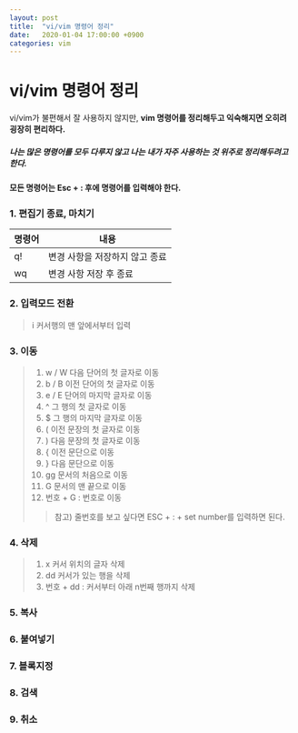 ```yaml
---
layout: post
title:  "vi/vim 명령어 정리"
date:   2020-01-04 17:00:00 +0900
categories: vim
--- 
```


# vi/vim 명령어 정리

vi/vim가 불편해서 잘 사용하지 않지만, __vim 명령어를 정리해두고 익숙해지면 오히려 굉장히 편리하다.__
##### 나는 많은 명령어를 모두 다루지 않고 나는 내가 자주 사용하는 것 위주로 정리해두려고 한다. 
**모든 명령어는 Esc + : 후에 명령어를 입력해야 한다.**

### 1. 편집기 종료, 마치기
|명령어|내용|
|---|------|
|q!|변경 사항을 저장하지 않고 종료|
|wq|변경 사항 저장 후 종료|


### 2. 입력모드 전환
> i  커서행의 맨 앞에서부터 입력 


### 3. 이동
> 1. w / W  다음 단어의 첫 글자로 이동
> 2. b / B  이전 단어의 첫 글자로 이동
> 3. e / E  단어의 마지막 글자로 이동 
> 4. ^  그 행의 첫 글자로 이동
> 5. $  그 행의 마지막 글자로 이동
> 6. (  이전 문장의 첫 글자로 이동
> 7. )  다음 문장의 첫 글자로 이동
> 8. {  이전 문단으로 이동
> 9. }  다음 문단으로 이동
> 10. gg  문서의 처음으로 이동
> 11. G 문서의 맨 끝으로 이동
> 12. 번호 + G : 번호로 이동 
>> 참고) 줄번호를 보고 싶다면 ESC + : + set number를 입력하면 된다. 


### 4. 삭제
> 1. x 커서 위치의 글자 삭제 
> 2. dd 커서가 있는 행을 삭제
> 3. 번호 + dd : 커서부터 아래 n번째 행까지 삭제


### 5. 복사 
### 6. 붙여넣기
### 7. 블록지정
### 8. 검색
### 9. 취소


